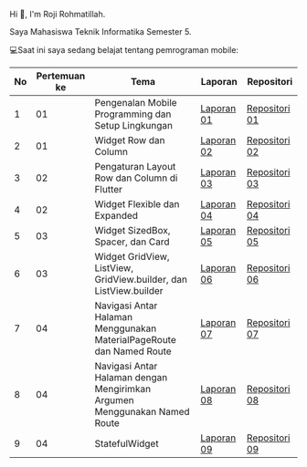 Hi 👋, I'm Roji Rohmatillah. 

Saya Mahasiswa Teknik Informatika Semester 5.

💻Saat ini saya sedang belajat tentang pemrograman mobile:


| No | Pertemuan ke | Tema | Laporan | Repositori |
| ------------ | ------------ | ------------ | ------------ | ------------ |
| 1 | 01  | Pengenalan Mobile Programming dan Setup Lingkungan | [Laporan 01](https://docs.google.com/document/d/1vXSuOZdMz2VcOthbMPf39UfiPLX8FmKu/edit?usp=sharing&ouid=111127918027172946912&rtpof=true&sd=true)  |  [Repositori 01](https://github.com/RojiiR/Praktikum-Mobile-Programming-Tugas/tree/main/Tugas%201) |
| 2 | 01 | Widget Row dan Column | [Laporan 02](https://docs.google.com/document/d/1JlbmHnAYgW_77zjy2EVOiPo96UCw980_/edit?usp=sharing&ouid=111127918027172946912&rtpof=true&sd=true) | [Repositori 02](https://github.com/RojiiR/Praktikum-Mobile-Programming-Tugas/tree/main/Tugas%202) |
| 3 | 02 | Pengaturan Layout Row dan Column di Flutter | [Laporan 03](https://docs.google.com/document/d/1EwSEm9e-3OwfCTl3j8rbwP93fcQzHqy_/edit?usp=sharing&ouid=111127918027172946912&rtpof=true&sd=true) | [Repositori 03](https://github.com/RojiiR/Praktikum-Mobile-Programming-Tugas/tree/main/Tugas%203) |
| 4 | 02 | Widget Flexible dan Expanded | [Laporan 04](https://docs.google.com/document/d/1AkL7y223DKCqohebx7-uA7Ny3xOkidIJ/edit?usp=sharing&ouid=111127918027172946912&rtpof=true&sd=true) | [Repositori 04](https://github.com/RojiiR/Praktikum-Mobile-Programming-Tugas/tree/main/Tugas%204) |
| 5 | 03 | Widget SizedBox, Spacer, dan Card | [Laporan 05](https://docs.google.com/document/d/1bYyWmgRHb_IPhWWjdf8167XU8X5HYVGs/edit?usp=sharing&ouid=111127918027172946912&rtpof=true&sd=true) | [Repositori 05](https://github.com/RojiiR/Praktikum-Mobile-Programming-Tugas/tree/main/Tugas%205) |
| 6 | 03 | Widget GridView, ListView, GridView.builder, dan ListView.builder | [Laporan 06](https://docs.google.com/document/d/1iC-lbRtjzKX4TAZzcfKlez6lV-cWDPeY/edit?usp=sharing&ouid=111127918027172946912&rtpof=true&sd=true) | [Repositori 06](https://github.com/RojiiR/Praktikum-Mobile-Programming-Tugas/tree/main/Tugas%206) |
| 7 | 04 | Navigasi Antar Halaman Menggunakan MaterialPageRoute dan Named Route | [Laporan 07]() | [Repositori 07]() |
| 8 | 04 | Navigasi Antar Halaman dengan Mengirimkan Argumen Menggunakan Named Route | [Laporan 08]() | [Repositori 08]() |
| 9 | 04 | StatefulWidget | [Laporan 09]() | [Repositori 09]() |
